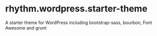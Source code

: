 rhythm.wordpress.starter-theme
==============================

A starter theme for WordPress including bootstrap-sass, bourbon, Font Awesome and grunt
